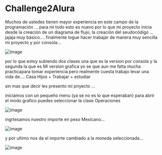 # Challenge2Alura

Muchos de ustedes tienen mayor experiencia en este campo de la programación ... para mi todo esto es nuevo por lo que mi proyecto inicia desde la creación de un diagrama de flujo, la creación del seudocódigo ... jajaja muy básico.... finalmente logue hacer trabajar de manera muy sencilla mi proyecto y por consola...

![image](https://github.com/zashj/Challenge2Alura/assets/41695358/769ff2eb-5a11-403b-9c67-47f369b94644)

por lo que estoy subiendo dos clases una que es la version por consola y la segunda la que es Mi version grafica yo se que aun me falta mucha practicapara tomar experiencia pero realmente cuesta trabajo levar una vida de.... Casa Hijos +  Trabajar + estudiar 

sin mas que decir les presento mi priyecto ... 

iniciamos con un pequeño menu (ya se no es lo que esperaban) para abrir el modo grafico puedes seleccionar la clase Operaciones



![image](https://github.com/zashj/Challenge2Alura/assets/41695358/5c583019-efe0-4516-8d40-dd7f3aad2a63)


ingrtesamos nuestro importe en peso Mexicano...


![image](https://github.com/zashj/Challenge2Alura/assets/41695358/6294e314-2f87-4793-acc3-336cfedfef1d)

y por ultimo nos da el importe cambiado a la moneda seleccionada... 


![image](https://github.com/zashj/Challenge2Alura/assets/41695358/7422d004-6240-49f6-b5c6-d88da2f4c32a)
